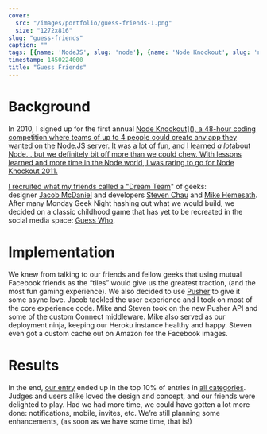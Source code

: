 ```yaml
---
cover:
  src: "/images/portfolio/guess-friends-1.png"
  size: "1272x816"
slug: "guess-friends"
caption: ""
tags: [{name: 'NodeJS', slug: 'node'}, {name: 'Node Knockout', slug: 'node-knockout'}]
timestamp: 1450224000
title: "Guess Friends"
---
```


# Background

In 2010, I signed up for the first annual <a href="http://www.nodeknockout.com/">Node Knockout](), a 48-hour coding competition where teams of up to 4 people could create any app they wanted on the Node.JS server. It was a lot of fun, and I learned <em>a lot</em>about Node… but we definitely bit off more than we could chew. With lessons learned and more time in the Node world, I was raring to go for Node Knockout 2011.

I recruited what my friends called a "[Dream Team](http://www.twitter.com/clintandrewhall/status/107130172192473088)" of geeks: designer [Jacob McDaniel](http://www.twitter.com/designbyjm) and developers [Steven Chau](http://www.twitter.com/whereisciao) and [Mike Hemesath](http://www.twitter.com/codegrappler). After many Monday Geek Night hashing out what we would build, we decided on a classic childhood game that has yet to be recreated in the social media space: [Guess Who](http://www.hasbro.com/games/en_US/guess-who/).

# Implementation

We knew from talking to our friends and fellow geeks that using mutual Facebook friends as the “tiles” would give us the greatest traction, (and the most fun gaming experience). We also decided to use [Pusher](http://www.pusher.com/) to give it some async love. Jacob tackled the user experience and I took on most of the core experience code. Mike and Steven took on the new Pusher API and some of the custom Connect middleware. Mike also served as our deployment ninja, keeping our Heroku instance healthy and happy. Steven even got a custom cache out on Amazon for the Facebook images.

# Results

In the end, [our entry](http://nodeknockout.com/teams/kansas-city-geek-nig) ended up in the top 10% of entries in [all categories](http://nodeknockout.com/entries). Judges and users alike loved the design and concept, and our friends were delighted to play. Had we had more time, we could have gotten a lot more done: notifications, mobile, invites, etc. We’re still planning some enhancements, (as soon as we have some time, that is!)
